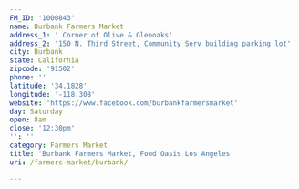 ```yaml
---
FM_ID: '1000843'
name: Burbank Farmers Market
address_1: ' Corner of Olive & Glenoaks'
address_2: '150 N. Third Street, Community Serv building parking lot'
city: Burbank
state: California
zipcode: '91502'
phone: ''
latitude: '34.1828'
longitude: '-118.308'
website: 'https://www.facebook.com/burbankfarmersmarket'
day: Saturday
open: 8am
close: '12:30pm'
'': ''
category: Farmers Market
title: 'Burbank Farmers Market, Food Oasis Los Angeles'
uri: /farmers-market/burbank/

---
```

